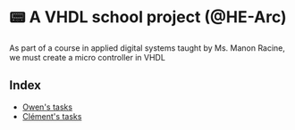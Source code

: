 # 📟 A VHDL school project (@HE-Arc)
As part of a course in applied digital systems taught by Ms. Manon Racine, we must create a micro controller in VHDL

## Index
- [Owen's tasks](https://github.com/OwenCalvin/vhdl/blob/main/owen.md)
- [Clément's tasks](https://github.com/OwenCalvin/vhdl/blob/main/clement.md)
